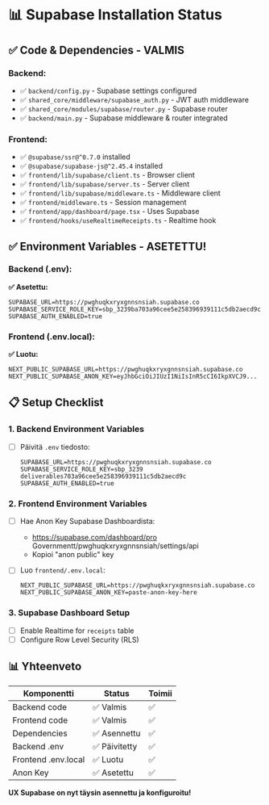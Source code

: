 # 📊 Supabase Installation Status

## ✅ Code & Dependencies - VALMIS

### Backend:
- ✅ `backend/config.py` - Supabase settings configured
- ✅ `shared_core/middleware/supabase_auth.py` - JWT auth middleware
- ✅ `shared_core/modules/supabase/router.py` - Supabase router
- ✅ `backend/main.py` - Supabase middleware & router integrated

### Frontend:
- ✅ `@supabase/ssr@^0.7.0` installed
- ✅ `@supabase/supabase-js@^2.45.4` installed
- ✅ `frontend/lib/supabase/client.ts` - Browser client
- ✅ `frontend/lib/supabase/server.ts` - Server client
- ✅ `frontend/lib/supabase/middleware.ts` - Middleware client
- ✅ `frontend/middleware.ts` - Session management
- ✅ `frontend/app/dashboard/page.tsx` - Uses Supabase
- ✅ `frontend/hooks/useRealtimeReceipts.ts` - Realtime hook

## ✅ Environment Variables - ASETETTU!

### Backend (.env):

**✅ Asetettu:**
```env
SUPABASE_URL=https://pwghuqkxryxgnnsnsiah.supabase.co
SUPABASE_SERVICE_ROLE_KEY=sbp_3239ba703a96cee5e258396939111c5db2aecd9c
SUPABASE_AUTH_ENABLED=true
```

### Frontend (.env.local):

**✅ Luotu:**
```env
NEXT_PUBLIC_SUPABASE_URL=https://pwghuqkxryxgnnsnsiah.supabase.co
NEXT_PUBLIC_SUPABASE_ANON_KEY=eyJhbGciOiJIUzI1NiIsInR5cCI6IkpXVCJ9...
```

## 📋 Setup Checklist

### 1. Backend Environment Variables

- [ ] Päivitä `.env` tiedosto:
  ```env
  SUPABASE_URL=https://pwghuqkxryxgnnsnsiah.supabase.co
  SUPABASE_SERVICE_ROLE_KEY=sbp_3239 deliverables703a96cee5e258396939111c5db2aecd9c
  SUPABASE_AUTH_ENABLED=true
  ```

### 2. Frontend Environment Variables

- [ ] Hae Anon Key Supabase Dashboardista:
  - https://supabase.com/dashboard/pro Governmentt/pwghuqkxryxgnnsnsiah/settings/api
  - Kopioi "anon public" key

- [ ] Luo `frontend/.env.local`:
  ```env
  NEXT_PUBLIC_SUPABASE_URL=https://pwghuqkxryxgnnsnsiah.supabase.co
  NEXT_PUBLIC_SUPABASE_ANON_KEY=paste-anon-key-here
  ```

### 3. Supabase Dashboard Setup

- [ ] Enable Realtime for `receipts` table
- [ ] Configure Row Level Security (RLS)

## 📊 Yhteenveto

| Komponentti | Status | Toimii |
|-------------|--------|--------|
| Backend code | ✅ Valmis | ✅ |
| Frontend code | ✅ Valmis | ✅ |
| Dependencies | ✅ Asennettu | ✅ |
| Backend .env | ✅ Päivitetty | ✅ |
| Frontend .env.local | ✅ Luotu | ✅ |
| Anon Key | ✅ Asetettu | ✅ |

**UX Supabase on nyt täysin asennettu ja konfiguroitu!**
